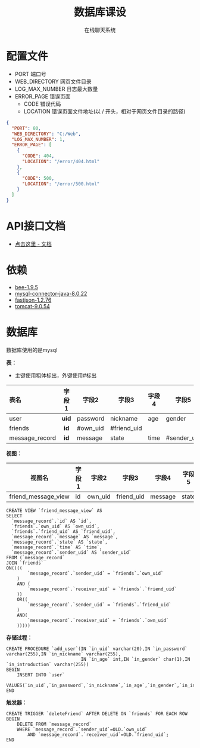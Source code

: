 <h1 style="text-align : center;" align="center">数据库课设</h1>
<p style="text-align : center;" align="center">在线聊天系统</p>

# 配置文件

- PORT 端口号
- WEB_DIRECTORY 网页文件目录
- LOG_MAX_NUMBER 日志最大数量
- ERROR_PAGE 错误页面
    - CODE 错误代码
    - LOCATION 错误页面文件地址(以 / 开头，相对于网页文件目录的路径)

```json
{
  "PORT": 80,
  "WEB_DIRECTORY": "C:/Web",
  "LOG_MAX_NUMBER": 1,
  "ERROR_PAGE": [
    {
      "CODE": 404,
      "LOCATION": "/error/404.html"
    },
    {
      "CODE": 500,
      "LOCATION": "/error/500.html"
    }
  ]
}
```

# API接口文档

- [点击这里 - 文档](https://github.com/DevilSpiderX/ChatOnline/tree/main/doc)

# 依赖

- [bee-1.9.5](https://gitee.com/automvc/bee)
- [mysql-connector-java-8.0.22](https://github.com/mysql/mysql-connector-j)
- [fastjson-1.2.76](https://github.com/alibaba/fastjson)
- [tomcat-9.0.54](https://github.com/apache/tomcat)

# 数据库

数据库使用的是mysql

**表：**

- 主键使用粗体标出，外键使用#标出

| 表名             |   字段1   | 字段2      | 字段3         | 字段4  | 字段5         | 字段6           |
|:---------------|:-------:|----------|-------------|------|-------------|---------------|
| user           | **uid** | password | nickname    | age  | gender      | introduction  |
| friends        | **id**  | #own_uid | #friend_uid |      |             |               |
| message_record | **id**  | message  | state       | time | #sender_uid | #receiver_uid |

**视图：**

| 视图名                 | 字段1 | 字段2     | 字段3        | 字段4     | 字段5   | 字段6  | 字段7        |
|---------------------|-----|---------|------------|---------|-------|------|------------|
| friend_message_view | id  | own_uid | friend_uid | message | state | time | sender_uid |

```mysql
CREATE VIEW `friend_message_view` AS 
SELECT 
  `message_record`.`id` AS `id`,
  `friends`.`own_uid` AS `own_uid`,
  `friends`.`friend_uid` AS `friend_uid`,
  `message_record`.`message` AS `message`,
  `message_record`.`state` AS `state`,
  `message_record`.`time` AS `time`,
  `message_record`.`sender_uid` AS `sender_uid` 
FROM (`message_record` 
JOIN `friends` 
ON((((
        `message_record`.`sender_uid` = `friends`.`own_uid`
    ) 
    AND (
        `message_record`.`receiver_uid` = `friends`.`friend_uid`
    )) 
    OR((
        `message_record`.`sender_uid` = `friends`.`friend_uid`
    ) 
    AND(
        `message_record`.`receiver_uid` = `friends`.`own_uid`
    )))))
```

**存储过程：**

```mysql
CREATE PROCEDURE `add_user`(IN `in_uid` varchar(20),IN `in_password` varchar(255),IN `in_nickname` varchar(255),
                            IN `in_age` int,IN `in_gender` char(1),IN `in_introduction` varchar(255))
BEGIN
	INSERT INTO `user`
	VALUES(`in_uid`,`in_password`,`in_nickname`,`in_age`,`in_gender`,`in_introduction`);
END
```

**触发器：**

```mysql
CREATE TRIGGER `deleteFriend` AFTER DELETE ON `friends` FOR EACH ROW 
BEGIN
	DELETE FROM `message_record`
	WHERE `message_record`.`sender_uid`=OLD.`own_uid`
		AND `message_record`.`receiver_uid`=OLD.`friend_uid`;
END
```
